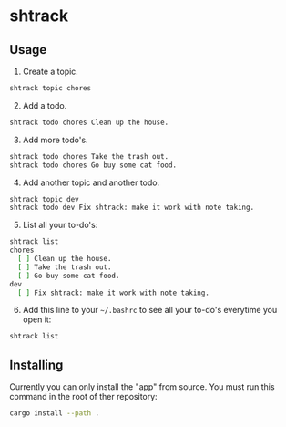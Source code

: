 # shtrack

## Usage
1. Create a topic.
```sh
shtrack topic chores
```
2. Add a todo.
```sh
shtrack todo chores Clean up the house.
```
3. Add more todo's.
```sh
shtrack todo chores Take the trash out.
shtrack todo chores Go buy some cat food.
```
4. Add another topic and another todo.
```sh
shtrack topic dev
shtrack todo dev Fix shtrack: make it work with note taking.
```
5. List all your to-do's:
```sh
shtrack list
chores
  [ ] Clean up the house.  
  [ ] Take the trash out.
  [ ] Go buy some cat food. 
dev
  [ ] Fix shtrack: make it work with note taking.
```
6. Add this line to your `~/.bashrc` to see all your to-do's everytime you open it:
```sh
shtrack list
```

## Installing
Currently you can only install the "app" from source. You must run this command in the root of ther repository:

```sh
cargo install --path .
```

